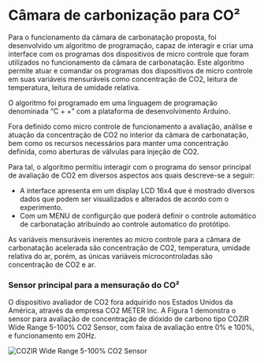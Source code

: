 <h1>Câmara de carbonização para CO²</h1>

<p>Para o funcionamento da câmara de carbonatação proposta, foi desenvolvido um algoritmo de programação, capaz de interagir e criar uma interface com os programas dos dispositivos de micro controle que foram utilizados no funcionamento da câmara de carbonatação. Este algoritmo permite atuar e comandar os programas dos dispositivos de micro controle em suas variáveis mensuráveis como concentração de CO2, leitura de temperatura, leitura de umidade relativa.</p>
<p>O algoritmo foi programado em uma linguagem de programação denominada “C + +” com a plataforma de desenvolvimento Arduino.</p>
<p>Fora definido como micro controle de funcionamento a avaliação, análise e atuação da concentração de CO2 no interior da câmara de carbonatação, bem como os recursos necessários para manter uma concentração definida, como aberturas de válvulas para injeção de CO2.</p>
<p>Para tal, o algoritmo permitiu interagir com o programa do sensor principal de avaliação de CO2 em diversos aspectos aos quais descreve-se a seguir:</p>
<ul>
<li>A interface apresenta em um display LCD 16x4 que é mostrado diversos dados que podem ser visualizados e alterados de acordo com o experimento.</li>
<li>Com um MENU de configurção que poderá definir o controle automático de carbonatação atribuindo ao controle automatico do protótipo.</li>
</ul>
<p>As variáveis mensuráveis inerentes ao micro controle para a câmara de carbonatação acelerada são concentração de CO2, temperatura, umidade relativa do ar, porém, as únicas variáveis microcontroladas são concentração de CO2 e ar.</p>

<h3>Sensor principal para a mensuração do CO²</h3>

<p>O dispositivo avaliador de CO2 fora adquirido nos Estados Unidos da América, através da empresa CO2 METER Inc. A Figura 1 demonstra o sensor para avaliação de concentração de dióxido de carbono tipo COZIR Wide Range 5-100% CO2 Sensor, com faixa de avaliação entre 0% e 100%, e funcionamento em 20Hz.</p>

<img src="https://github.com/456789123/Carbonization_Campaign/blob/master/Fotos/unnamed.jpg" alt="COZIR Wide Range 5-100% CO2 Sensor">
